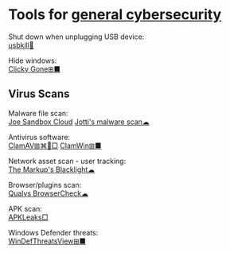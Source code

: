 
# Tools for [general cybersecurity](https://trendless.tech/cysec/)

Shut down when unplugging USB device:  
[usbkill🐧](https://github.com/hephaest0s/usbkill)

Hide windows:  
[Clicky Gone⊞■](http://clickygone.sourceforge.net/)

## Virus Scans

Malware file scan:  
[Joe Sandbox Cloud](https://www.joesandbox.com/)
[Jotti's malware scan☁](https://virusscan.jotti.org/)

Antivirus software:  
[ClamAV⊞⌘🐧□](https://www.clamav.net/)
[ClamWin⊞■](http://www.clamwin.com/)

Network asset scan - user tracking:  
[The Markup's Blacklight☁](https://themarkup.org/blacklight)

Browser/plugins scan:  
[Qualys BrowserCheck☁](https://browsercheck.qualys.com/)

APK scan:  
[APKLeaks□](https://github.com/dwisiswant0/apkleaks)

Windows Defender threats:  
[WinDefThreatsView⊞■](https://www.nirsoft.net/utils/windows_defender_threats_view.html)
